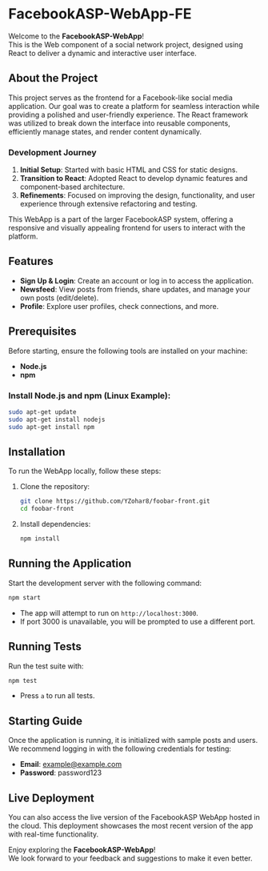# FacebookASP-WebApp-FE

Welcome to the **FacebookASP-WebApp**!  
This is the Web component of a social network project, designed using React to deliver a dynamic and interactive user interface.

## About the Project

This project serves as the frontend for a Facebook-like social media application. Our goal was to create a platform for seamless interaction while providing a polished and user-friendly experience. The React framework was utilized to break down the interface into reusable components, efficiently manage states, and render content dynamically.

### Development Journey

1. **Initial Setup**: Started with basic HTML and CSS for static designs.
2. **Transition to React**: Adopted React to develop dynamic features and component-based architecture.
3. **Refinements**: Focused on improving the design, functionality, and user experience through extensive refactoring and testing.

This WebApp is a part of the larger FacebookASP system, offering a responsive and visually appealing frontend for users to interact with the platform.

## Features

- **Sign Up & Login**: Create an account or log in to access the application.
- **Newsfeed**: View posts from friends, share updates, and manage your own posts (edit/delete).
- **Profile**: Explore user profiles, check connections, and more.

## Prerequisites

Before starting, ensure the following tools are installed on your machine:
- **Node.js**
- **npm**

### Install Node.js and npm (Linux Example):
```bash
sudo apt-get update
sudo apt-get install nodejs
sudo apt-get install npm
```

## Installation

To run the WebApp locally, follow these steps:

1. Clone the repository:
   ```bash
   git clone https://github.com/YZohar8/foobar-front.git
   cd foobar-front
   ```
2. Install dependencies:
   ```bash
   npm install
   ```

## Running the Application

Start the development server with the following command:
```bash
npm start
```
- The app will attempt to run on `http://localhost:3000`.
- If port 3000 is unavailable, you will be prompted to use a different port.

## Running Tests

Run the test suite with:
```bash
npm test
```
- Press `a` to run all tests.

## Starting Guide

Once the application is running, it is initialized with sample posts and users.  
We recommend logging in with the following credentials for testing:

- **Email**: example@example.com  
- **Password**: password123  

## Live Deployment

You can also access the live version of the FacebookASP WebApp hosted in the cloud. This deployment showcases the most recent version of the app with real-time functionality.

Enjoy exploring the **FacebookASP-WebApp**!  
We look forward to your feedback and suggestions to make it even better.

